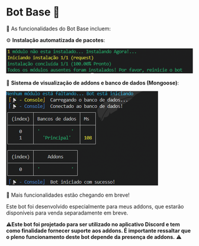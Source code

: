 # Bot Base 🤖
🚀 As funcionalidades do Bot Base incluem:

⚙️ **Instalação automatizada de pacotes**:

![Screenshot_1](./assets/Screenshot_2.png)

💾 **Sistema de visualização de addons e banco de dados (Mongoose)**:

![Screenshot_1](./assets/Screenshot_1.png)

👀 Mais funcionalidades estão chegando em breve!

Este bot foi desenvolvido especialmente para meus addons, que estarão disponíveis para venda separadamente em breve.

⚠️**Este bot foi projetado para ser utilizado no aplicativo Discord e tem como finalidade fornecer suporte aos addons.
É importante ressaltar que o pleno funcionamento deste bot depende da presença de addons.** ⚠️
